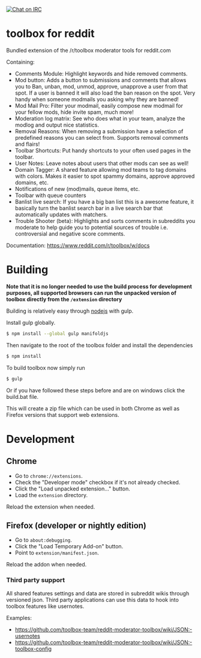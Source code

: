 [![Chat on IRC](https://img.shields.io/badge/irc-%23toolbox-blue.svg)](http://webchat.snoonet.org/#toolbox)

toolbox for reddit
========================

Bundled extension of the /r/toolbox moderator tools for reddit.com

Containing:
- Comments Module: Highlight keywords and hide removed comments.
- Mod button: Adds a button to submissions and comments that allows you to Ban, unban, mod, unmod, approve, unapprove a user from that spot. If a user is banned it will also load the ban reason on the spot. Very handy when someone modmails you asking why they are banned!
- Mod Mail Pro: Filter your modmail, easily compose new modmail for your fellow mods, hide invite spam, much more!
- Moderation log matrix: See who does what in your team, analyze the modlog and output nice statistics.
- Removal Reasons: When removing a submission have a selection of predefined reasons you can select from. Supports removal comments and flairs!
- Toolbar Shortcuts: Put handy shortcuts to your often used pages in the toolbar.
- User Notes: Leave notes about users that other mods can see as well!
- Domain Tagger: A shared feature allowing mod teams to tag domains with colors. Makes it easier to spot spammy domains, approve approved domains, etc.
- Notifications of new (mod)mails, queue items, etc.
- Toolbar with queue counters
- Banlist live search: If you have a big ban list this is a awesome feature, it basically turn the banlist search bar in a live search bar that automatically updates with matchers.
- Trouble Shooter (beta): Highlights and sorts comments in subreddits you moderate to help guide you to potential sources of trouble i.e. controversial and negative score comments.

Documentation: https://www.reddit.com/r/toolbox/w/docs


# Building

**Note that it is no longer needed to use the build process for development purposes, all supported browsers can run the unpacked version of toolbox directly from the `/extension` directory**

Building is relatively easy through [nodejs](https://nodejs.org/) with gulp.

Install gulp globally.

```sh
$ npm install --global gulp manifoldjs
```

Then navigate to the root of the toolbox folder and install the dependencies

```sh
$ npm install
```

To build toolbox now simply run

```sh
$ gulp
```

Or if you have followed these steps before and are on windows click the build.bat file.

This will create a zip file which can be used in both Chrome as well as Firefox versions that support web extensions.

# Development

## Chrome

- Go to `chrome://extensions`.
- Check the "Developer mode" checkbox if it's not already checked.
- Click the "Load unpacked extension..." button.
- Load the `extension` directory.

Reload the extension when needed.

## Firefox (developer or nightly edition)

- Go to `about:debugging`.
- Click the "Load Temporary Add-on" button.
- Point to `extension/manifest.json`.

Reload the addon when needed.

### Third party support

All shared features settings and data are stored in subreddit wikis through versioned json. Third party applications can use this data to hook into toolbox features like usernotes.

Examples:

- https://github.com/toolbox-team/reddit-moderator-toolbox/wiki/JSON:-usernotes
- https://github.com/toolbox-team/reddit-moderator-toolbox/wiki/JSON:-toolbox-config
